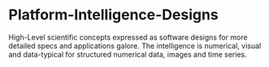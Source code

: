 # Platform-Intelligence-Designs
High-Level scientific concepts expressed as software designs for more detailed specs and applications galore. The intelligence is numerical, visual and data-typical for structured numerical data, images and time series. 

